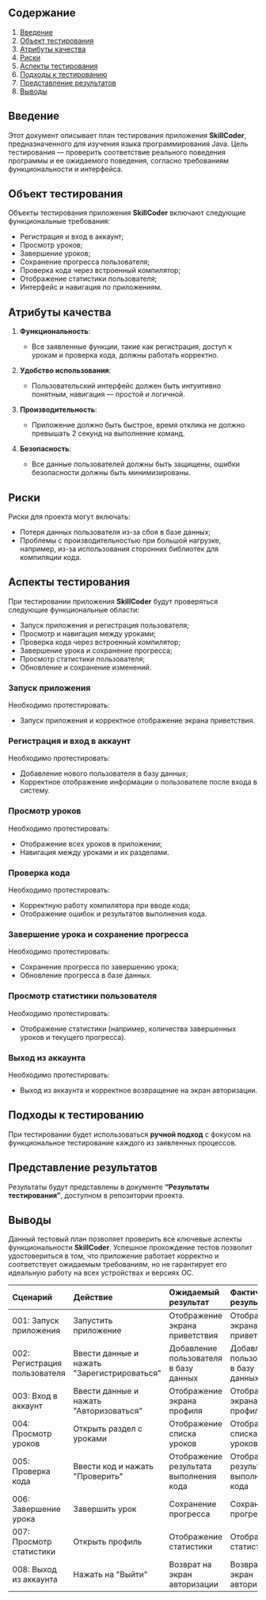 ## Содержание
1. [Введение](#introduction)  
2. [Объект тестирования](#items)  
3. [Атрибуты качества](#quality)  
4. [Риски](#risk)  
5. [Аспекты тестирования](#features)  
6. [Подходы к тестированию](#approach)  
7. [Представление результатов](#pass)  
8. [Выводы](#conclusion)

<a name="introduction"/>

## Введение

Этот документ описывает план тестирования приложения **SkillCoder**, предназначенного для изучения языка программирования Java. Цель тестирования — проверить соответствие реального поведения программы и ее ожидаемого поведения, согласно требованиям функциональности и интерфейса.

<a name="items"/>

## Объект тестирования

Объекты тестирования приложения **SkillCoder** включают следующие функциональные требования:

- Регистрация и вход в аккаунт;
- Просмотр уроков;
- Завершение уроков;
- Сохранение прогресса пользователя;
- Проверка кода через встроенный компилятор;
- Отображение статистики пользователя;
- Интерфейс и навигация по приложениям.

<a name="quality"/>

## Атрибуты качества

1. **Функциональность**:
   - Все заявленные функции, такие как регистрация, доступ к урокам и проверка кода, должны работать корректно.
   
2. **Удобство использования**:
   - Пользовательский интерфейс должен быть интуитивно понятным, навигация — простой и логичной.

3. **Производительность**:
   - Приложение должно быть быстрое, время отклика не должно превышать 2 секунд на выполнение команд.

4. **Безопасность**:
   - Все данные пользователей должны быть защищены, ошибки безопасности должны быть минимизированы.

<a name="risk"/>

## Риски

Риски для проекта могут включать:

- Потеря данных пользователя из-за сбоя в базе данных;
- Проблемы с производительностью при большой нагрузке, например, из-за использования сторонних библиотек для компиляции кода.

<a name="features"/>

## Аспекты тестирования

При тестировании приложения **SkillCoder** будут проверяться следующие функциональные области:

- Запуск приложения и регистрация пользователя;
- Просмотр и навигация между уроками;
- Проверка кода через встроенный компилятор;
- Завершение урока и сохранение прогресса;
- Просмотр статистики пользователя;
- Обновление и сохранение изменений.

### Запуск приложения
Необходимо протестировать:
- Запуск приложения и корректное отображение экрана приветствия.

### Регистрация и вход в аккаунт
Необходимо протестировать:
- Добавление нового пользователя в базу данных;
- Корректное отображение информации о пользователе после входа в систему.

### Просмотр уроков
Необходимо протестировать:
- Отображение всех уроков в приложении;
- Навигация между уроками и их разделами.

### Проверка кода
Необходимо протестировать:
- Корректную работу компилятора при вводе кода;
- Отображение ошибок и результатов выполнения кода.

### Завершение урока и сохранение прогресса
Необходимо протестировать:
- Сохранение прогресса по завершению урока;
- Обновление прогресса в базе данных.

### Просмотр статистики пользователя
Необходимо протестировать:
- Отображение статистики (например, количества завершенных уроков и текущего прогресса).

### Выход из аккаунта
Необходимо протестировать:
- Выход из аккаунта и корректное возвращение на экран авторизации.

<a name="approach"/>

## Подходы к тестированию

При тестировании будет использоваться **ручной подход** с фокусом на функциональное тестирование каждого из заявленных процессов.

<a name="pass"/>

## Представление результатов

Результаты будут представлены в документе **“Результаты тестирования”**, доступном в репозитории проекта.

<a name="conclusion"/>

## Выводы

Данный тестовый план позволяет проверить все ключевые аспекты функциональности **SkillCoder**. Успешное прохождение тестов позволит удостовериться в том, что приложение работает корректно и соответствует ожидаемым требованиям, но не гарантирует его идеальную работу на всех устройствах и версиях ОС.

|Сценарий|Действие|Ожидаемый результат|Фактический результат|Оценка|
|:---|:---|:---|:---|:---|
|001: Запуск приложения|Запустить приложение|Отображение экрана приветствия|Отображение экрана приветствия|Тест пройден|
|002: Регистрация пользователя|Ввести данные и нажать "Зарегистрироваться"|Добавление пользователя в базу данных|Добавление пользователя в базу данных|Тест пройден|
|003: Вход в аккаунт|Ввести данные и нажать "Авторизоваться"|Отображение экрана профиля|Отображение экрана профиля|Тест пройден|
|004: Просмотр уроков|Открыть раздел с уроками|Отображение списка уроков|Отображение списка уроков|Тест пройден|
|005: Проверка кода|Ввести код и нажать "Проверить"|Отображение результата выполнения кода|Отображение результата выполнения кода|Тест пройден|
|006: Завершение урока|Завершить урок|Сохранение прогресса|Сохранение прогресса|Тест пройден|
|007: Просмотр статистики|Открыть профиль|Отображение статистики|Отображение статистики|Тест пройден|
|008: Выход из аккаунта|Нажать на "Выйти"|Возврат на экран авторизации|Возврат на экран авторизации|Тест пройден|